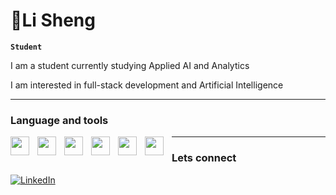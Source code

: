 # 👋Li Sheng

**`Student`**

I am a student currently studying Applied AI and Analytics

I am interested in full-stack development and Artificial Intelligence

---
### Language and tools

<img align='left' width='30px' style ='padding-right: 10px' src="https://cdn.jsdelivr.net/gh/devicons/devicon@latest/icons/javascript/javascript-original.svg" />
<img align='left' width='30px' style ='padding-right: 10px' src="https://cdn.jsdelivr.net/gh/devicons/devicon@latest/icons/html5/html5-original.svg" />
<img align='left' width='30px' style ='padding-right: 10px' src="https://cdn.jsdelivr.net/gh/devicons/devicon@latest/icons/css3/css3-original.svg" />
<img align='left' width='30px' style ='padding-right: 10px' src="https://cdn.jsdelivr.net/gh/devicons/devicon@latest/icons/nodejs/nodejs-original.svg" />
<img align='left' width='30px' style ='padding-right: 10px' src="https://cdn.jsdelivr.net/gh/devicons/devicon@latest/icons/python/python-original.svg" />
<img align='left' width='30px' style ='padding-right: 10px' src="https://cdn.jsdelivr.net/gh/devicons/devicon@latest/icons/jupyter/jupyter-original.svg" />


---
### Lets connect
[<img alt="LinkedIn" src="https://img.shields.io/badge/LinkedIn-0077B5?style=for-the-badge&logo=linkedin&logoColor=white" />](https://linkedin.com/in/lishengg)
          
          
